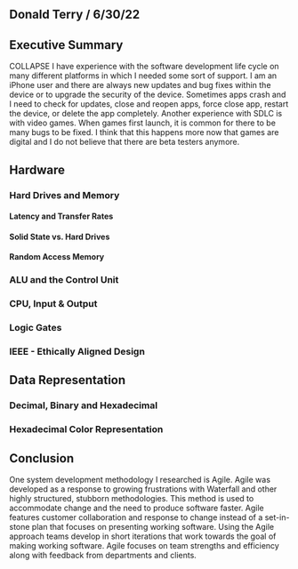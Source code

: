 ## Donald Terry / 6/30/22

## Executive Summary 
COLLAPSE
I have experience with the software development life cycle on many different platforms in which I needed some sort of support. I am an iPhone user and there are always new updates and bug fixes within the device or to upgrade the security of the device. Sometimes apps crash and I need to check for updates, close and reopen apps, force close app, restart the device, or delete the app completely. Another experience with SDLC is with video games. When games first launch, it is common for there to be many bugs to be fixed. I think that this happens more now that games are digital and I do not believe that there are beta testers anymore.

## Hardware
### Hard Drives and Memory
#### Latency and Transfer Rates
#### Solid State vs. Hard Drives
#### Random Access Memory
### ALU and the Control Unit
### CPU, Input & Output
### Logic Gates 
### IEEE - Ethically Aligned Design

## Data Representation
### Decimal, Binary and Hexadecimal
### Hexadecimal Color Representation

## Conclusion
One system development methodology I researched is Agile. Agile was developed as a response to growing frustrations with Waterfall and other highly structured, stubborn methodologies. This method is used to accommodate change and the need to produce software faster. Agile features customer collaboration and response to change instead of a set-in-stone plan that focuses on presenting working software. Using the Agile approach teams develop in short iterations that work towards the goal of making working software. Agile focuses on team strengths and efficiency along with feedback from departments and clients.
